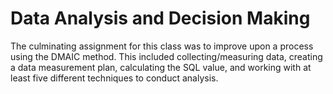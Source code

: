 # 	Data Analysis and Decision Making 

The culminating assignment for this class was to  improve upon a process using the DMAIC method. This included collecting/measuring data, creating a data measurement plan, calculating the SQL value, and working with at least five different techniques to conduct analysis.
